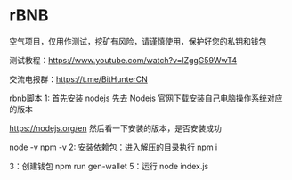 # rBNB

空气项目，仅用作测试，挖矿有风险，请谨慎使用，保护好您的私钥和钱包

测试教程：https://www.youtube.com/watch?v=lZggG59WwT4

交流电报群：https://t.me/BitHunterCN



rbnb脚本
1: 首先安装 nodejs
先去 Nodejs 官网下载安装自己电脑操作系统对应的版本

https://nodejs.org/en
然后看一下安装的版本，是否安装成功

node -v
npm -v
2: 安装依赖包：进入解压的目录执行
npm i

3：创建钱包
npm run gen-wallet
5：运行
node index.js

